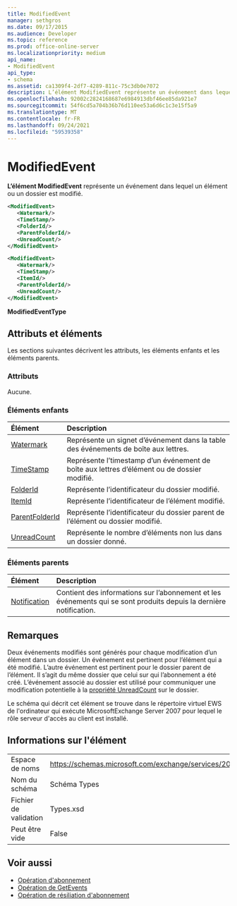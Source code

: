 ```yaml
---
title: ModifiedEvent
manager: sethgros
ms.date: 09/17/2015
ms.audience: Developer
ms.topic: reference
ms.prod: office-online-server
ms.localizationpriority: medium
api_name:
- ModifiedEvent
api_type:
- schema
ms.assetid: ca1309f4-2df7-4289-811c-75c3db0e7072
description: L’élément ModifiedEvent représente un événement dans lequel un élément ou un dossier est modifié.
ms.openlocfilehash: 92002c2824168687e6984913dbf46ee85da921e7
ms.sourcegitcommit: 54f6cd5a704b36b76d110ee53a6d6c1c3e15f5a9
ms.translationtype: MT
ms.contentlocale: fr-FR
ms.lasthandoff: 09/24/2021
ms.locfileid: "59539358"
---
```

# <a name="modifiedevent"></a>ModifiedEvent

**L’élément ModifiedEvent** représente un événement dans lequel un élément ou un dossier est modifié. 
  
```xml
<ModifiedEvent>
   <Watermark/>
   <TimeStamp/>
   <FolderId/>
   <ParentFolderId/>
   <UnreadCount/>
</ModifiedEvent>
```

```xml
<ModifiedEvent>
   <Watermark/>
   <TimeStamp/>
   <ItemId/> 
   <ParentFolderId/>
   <UnreadCount/>
</ModifiedEvent>
```

**ModifiedEventType**

## <a name="attributes-and-elements"></a>Attributs et éléments

Les sections suivantes décrivent les attributs, les éléments enfants et les éléments parents.
  
### <a name="attributes"></a>Attributs

Aucune.
  
### <a name="child-elements"></a>Éléments enfants

|**Élément**|**Description**|
|:-----|:-----|
|[Watermark](watermark.md) <br/> |Représente un signet d’événement dans la table des événements de boîte aux lettres.  <br/> |
|[TimeStamp](timestamp.md) <br/> |Représente l’timestamp d’un événement de boîte aux lettres d’élément ou de dossier modifié.  <br/> |
|[FolderId](folderid.md) <br/> |Représente l’identificateur du dossier modifié.  <br/> |
|[ItemId](itemid.md) <br/> |Représente l’identificateur de l’élément modifié.  <br/> |
|[ParentFolderId](parentfolderid.md) <br/> |Représente l’identificateur du dossier parent de l’élément ou dossier modifié.  <br/> |
|[UnreadCount](unreadcount.md) <br/> |Représente le nombre d’éléments non lus dans un dossier donné.  <br/> |
   
### <a name="parent-elements"></a>Éléments parents

|**Élément**|**Description**|
|:-----|:-----|
|[Notification](notification-ex15websvcsotherref.md) <br/> |Contient des informations sur l’abonnement et les événements qui se sont produits depuis la dernière notification.  <br/> |
   
## <a name="remarks"></a>Remarques

Deux événements modifiés sont générés pour chaque modification d’un élément dans un dossier. Un événement est pertinent pour l’élément qui a été modifié. L’autre événement est pertinent pour le dossier parent de l’élément. Il s’agit du même dossier que celui sur qui l’abonnement a été créé. L’événement associé au dossier est utilisé pour communiquer une modification potentielle à la [propriété UnreadCount](unreadcount.md) sur le dossier. 
  
Le schéma qui décrit cet élément se trouve dans le répertoire virtuel EWS de l'ordinateur qui exécute MicrosoftExchange Server 2007 pour lequel le rôle serveur d'accès au client est installé.
  
## <a name="element-information"></a>Informations sur l'élément

|||
|:-----|:-----|
|Espace de noms  <br/> |https://schemas.microsoft.com/exchange/services/2006/types  <br/> |
|Nom du schéma  <br/> |Schéma Types  <br/> |
|Fichier de validation  <br/> |Types.xsd  <br/> |
|Peut être vide  <br/> |False  <br/> |
   
## <a name="see-also"></a>Voir aussi

- [Opération d'abonnement](subscribe-operation.md)  
- [Opération de GetEvents](getevents-operation.md)  
- [Opération de résiliation d'abonnement](unsubscribe-operation.md)

